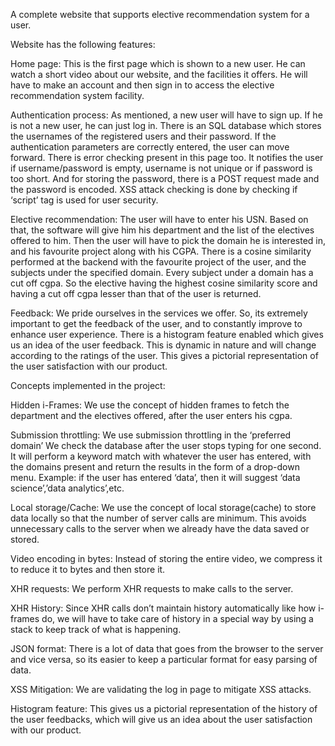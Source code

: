 A complete website that supports elective recommendation system for a user.

Website has the following features:

Home page: This is the first page which is shown to a new user. He can watch a short video about our website, and the facilities it offers. He will have to make an account and then sign in to access the elective recommendation system facility.

Authentication process: As mentioned, a new user will have to sign up. If he is not a new user, he can just log in. There is an SQL database which stores the usernames of the registered users and their password. If the authentication parameters are correctly entered, the user can move forward. There is error checking present in this page too. It notifies the user if username/password is empty, username is not unique or if password is too short. And for storing the password, there is a POST request made and the password is encoded. XSS attack checking is done by checking if ‘script’ tag is used for user security.

Elective recommendation: The user will have to enter his USN. Based on that, the software will give him his department and the list of the electives offered to him. Then the user will have to pick the domain he is interested in, and his favourite project along with his CGPA. There is a cosine similarity performed at the backend with the favourite project of the user, and the subjects under the specified domain. Every subject under a domain has a cut off cgpa. So the elective having the highest cosine similarity score and having a cut off cgpa lesser than that of the user is returned.

Feedback: We pride ourselves in the services we offer. So, its extremely important to get the feedback of the user, and to constantly improve to enhance user experience. There is a histogram feature enabled which gives us an idea of the user feedback. This is dynamic in nature and will change according to the ratings of the user. This gives a pictorial representation of the user satisfaction with our product.

Concepts implemented in the project:

Hidden i-Frames: We use the concept of hidden frames to fetch the department and the electives offered, after the user enters his cgpa.

Submission throttling: We use submission throttling in the ‘preferred domain’ We check the database after the user stops typing for one second. It will perform a keyword match with whatever the user has entered, with the domains present and return the results in the form of a drop-down menu. Example: if the user has entered ‘data’, then it will suggest ‘data science’,’data analytics’,etc.

Local storage/Cache: We use the concept of local storage(cache) to store data locally so that the number of server calls are minimum. This avoids unnecessary calls to the server when we already have the data saved or stored.

Video encoding in bytes: Instead of storing the entire video, we compress it to reduce it to bytes and then store it.

XHR requests: We perform XHR requests to make calls to the server.

XHR History: Since XHR calls don’t maintain history automatically like how i-frames do, we will have to take care of history in a special way by using a stack to keep track of what is happening.

JSON format: There is a lot of data that goes from the browser to the server and vice versa, so its easier to keep a particular format for easy parsing of data.

XSS Mitigation: We are validating the log in page to mitigate XSS attacks.

Histogram feature: This gives us a pictorial representation of the history of the user feedbacks, which will give us an idea about the user satisfaction with our product.
